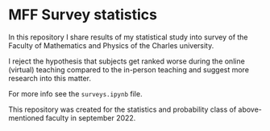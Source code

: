 # MFF Survey statistics

In this repository I share results of my statistical study into survey of 
the Faculty of Mathematics and Physics of the Charles university.

I reject the hypothesis that subjects get ranked worse during the online (virtual)
teaching compared to the in-person teaching and suggest more research into
this matter.

For more info see the `surveys.ipynb` file.

This repository was created for the statistics and probability class
of above-mentioned faculty in september 2022. 